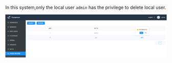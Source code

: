 In this system,only the local user `admin` has the privilege to delete local user.  

![deleteuser](images/DeleteUser.png)
